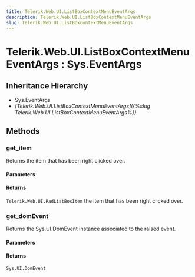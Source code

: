 ```yaml
---
title: Telerik.Web.UI.ListBoxContextMenuEventArgs
description: Telerik.Web.UI.ListBoxContextMenuEventArgs
slug: Telerik.Web.UI.ListBoxContextMenuEventArgs
---
```


# Telerik.Web.UI.ListBoxContextMenuEventArgs : Sys.EventArgs 

## Inheritance Hierarchy

* Sys.EventArgs
* *[Telerik.Web.UI.ListBoxContextMenuEventArgs]({%slug Telerik.Web.UI.ListBoxContextMenuEventArgs%})*


## Methods

###  get_item

Returns the item that has been right clicked over. 

#### Parameters

#### Returns

`Telerik.Web.UI.RadListBoxItem` the item that has been right clicked over. 


### get_domEvent

Returns the Sys.UI.DomEvent instance associated to the raised event.

#### Parameters

#### Returns

`Sys.UI.DomEvent` 


